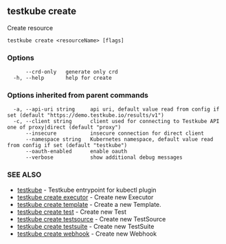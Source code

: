 ## testkube create

Create resource

```
testkube create <resourceName> [flags]
```

### Options

```
      --crd-only   generate only crd
  -h, --help       help for create
```

### Options inherited from parent commands

```
  -a, --api-uri string     api uri, default value read from config if set (default "https://demo.testkube.io/results/v1")
  -c, --client string      client used for connecting to Testkube API one of proxy|direct (default "proxy")
      --insecure           insecure connection for direct client
      --namespace string   Kubernetes namespace, default value read from config if set (default "testkube")
      --oauth-enabled      enable oauth
      --verbose            show additional debug messages
```

### SEE ALSO

* [testkube](testkube.md)	 - Testkube entrypoint for kubectl plugin
* [testkube create executor](testkube_create_executor.md)	 - Create new Executor
* [testkube create template](testkube_create_template.md)	 - Create a new Template.
* [testkube create test](testkube_create_test.md)	 - Create new Test
* [testkube create testsource](testkube_create_testsource.md)	 - Create new TestSource
* [testkube create testsuite](testkube_create_testsuite.md)	 - Create new TestSuite
* [testkube create webhook](testkube_create_webhook.md)	 - Create new Webhook

